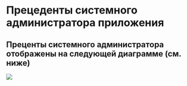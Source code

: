 # Прецеденты системного администратора приложения 

## Преценты системного администратора отображены на следующей диаграмме (см. ниже)
<image src="/documentation/assets/use_case_diagram_for_admins.png">